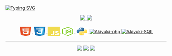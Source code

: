 [![Typing SVG](https://readme-typing-svg.herokuapp.com?font=Crimson+Text&center=true&vcenter=true&pause=1000&size=35&color=E46DB3&width=1000&lines=print(%22+Ol%C3%A1+eu+sou+o+Akiyuki+%22);console.log(%22+Welcome+to+my+World+%22);SELECT+Analista_de_Dados+FROM+Brid_Solucoes;echo+%22Obrigado+pela+visita+!!!+%22)](https://git.io/typing-svg)

<div align="center">
  <a href="https://github.com/Akiyuki090">
  <img height="150em" src="https://github-readme-stats.vercel.app/api?username=Akiyuki090&show_icons=true&theme=omni&include_all_commits=true&count_private=true"/>
  <img height="150em" src="https://github-readme-stats.vercel.app/api/top-langs/?username=Akiyuki090&layout=compact&langs_count=7&theme=omni"/>
</div>

<div align = "center"><br>
  <img align="center" alt="Akiyuki-HTML" height="30" width="40" src="https://raw.githubusercontent.com/devicons/devicon/master/icons/html5/html5-original.svg">
  <img align="center" alt="Akiyuki-CSS" height="30" width="40" src="https://raw.githubusercontent.com/devicons/devicon/master/icons/css3/css3-original.svg">
  <img align="center" alt="Akiyuki-Js" height="30" width="40" src="https://raw.githubusercontent.com/devicons/devicon/master/icons/javascript/javascript-plain.svg">
  <img align="center" alt="Akiyuki-Node.js" height="30" width="40" src="https://raw.githubusercontent.com/devicons/devicon/master/icons/nodejs/nodejs-original.svg">
  <img align="center" alt="Akiyuki-Python" height="30" width="40" src="https://raw.githubusercontent.com/devicons/devicon/master/icons/python/python-original.svg">
  <img align="center" alt="Akiyuki-php" height="30" width="40" src="https://cdn.jsdelivr.net/gh/devicons/devicon/icons/php/php-plain.svg" />
  <img align="center" alt="Akiyuki-SQL" height="30" width="40" src="https://cdn.jsdelivr.net/gh/devicons/devicon/icons/mysql/mysql-plain.svg" />
 </div>
 
------------------------------------------------------------------------------------------------------------------------------------------------------------------------
 
 <div align = 'center'>
  <a href="https://www.instagram.com/akiyuki.016/" target="_blank"><img src="https://img.shields.io/badge/-Instagram-%23E4405F?style=for-the-badge&logo=instagram&logoColor=white" target="_blank"></a>
  <a href = "mailto:akiyuki090@gmail.com"><img src="https://img.shields.io/badge/-Gmail-%23333?style=for-the-badge&logo=gmail&logoColor=white" target="_blank" ></a>
  <a href="https://www.linkedin.com/in/akiyuki-miyama-1329281b7/" target="_blank"><img src="https://img.shields.io/badge/-LinkedIn-%230077B5?style=for-the-badge&logo=linkedin&logoColor=white" target="_blank"></a> 
 
</div>
